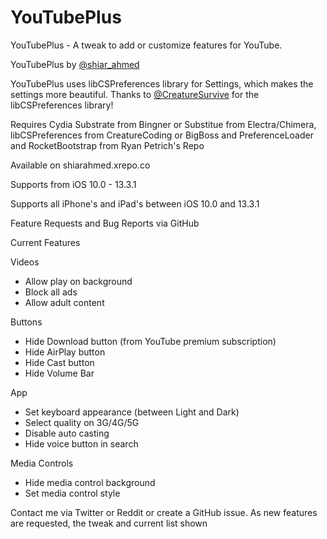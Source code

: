 # YouTubePlus

YouTubePlus - A tweak to add or customize features for YouTube.

YouTubePlus by [@shiar_ahmed](https://twitter.com/shiar_ahmed)

YouTubePlus uses libCSPreferences library for Settings, which makes the settings more beautiful. Thanks to [@CreatureSurvive](https://twitter.com/CreatureSurvive) for the libCSPreferences library!

Requires Cydia Substrate from Bingner or Substitue from Electra/Chimera, libCSPreferences from CreatureCoding or BigBoss and PreferenceLoader and RocketBootstrap from Ryan Petrich's Repo

Available on shiarahmed.xrepo.co

Supports from iOS 10.0 - 13.3.1

Supports all iPhone's and iPad's between iOS 10.0 and 13.3.1

Feature Requests and Bug Reports via GitHub

Current Features


Videos
* Allow play on background
* Block all ads
* Allow adult content

Buttons
* Hide Download button (from YouTube premium subscription)
* Hide AirPlay button
* Hide Cast button
* Hide Volume Bar

App
* Set keyboard appearance (between Light and Dark)
* Select quality on 3G/4G/5G 
* Disable auto casting
* Hide voice button in search

Media Controls
* Hide media control background
* Set media control style

Contact me via Twitter or Reddit or create a GitHub issue. As new features are requested, the tweak and current list shown 
